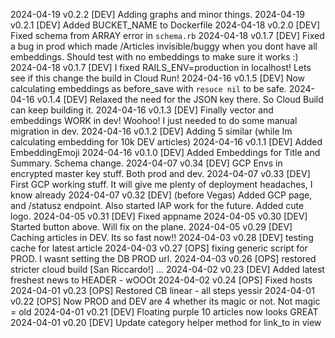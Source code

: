 2024-04-19 v0.2.2 [DEV] Adding graphs and minor things.
2024-04-19 v0.2.1 [DEV] Added BUCKET_NAME to Dockerfile
2024-04-18 v0.2.0 [DEV] Fixed schema from ARRAY error in `schema.rb`
2024-04-18 v0.1.7 [DEV] Fixed a bug in prod which made /Articles invisible/buggy when you dont have all embeddings.
                        Should test with no embeddings to make sure it works :)
2024-04-18 v0.1.7 [DEV] I fixed RAILS_ENV=production in localhost! Lets see if this change the build in Cloud Run!
2024-04-16 v0.1.5 [DEV] Now calculating embeddings as before_save with `resuce nil` to be safe.
2024-04-16 v0.1.4 [DEV] Relaxed the need for the JSON key there. So Cloud Build can keep building it.
2024-04-16 v0.1.3 [DEV] Finally vector and embeddings WORK in dev! Woohoo! I just needed to do some manual migration in dev.
2024-04-16 v0.1.2 [DEV] Adding 5 similar (while Im calculating embedding for 10k DEV articles)
2024-04-16 v0.1.1 [DEV] Added EmbeddingEmoji
2024-04-16 v0.1.0 [DEV] Added Embeddings for Title and Summary. Schema change.
2024-04-07 v0.34 [DEV] GCP Envs in encrypted master key stuff. Both prod and dev.
2024-04-07 v0.33 [DEV] First GCP working stuff. It will give me plenty of deployment headaches, I know already
2024-04-07 v0.32 [DEV] (before Vegas) Added GCP page, and /statusz endpoint. Also started IAP work for the future. Added cute logo.
2024-04-05 v0.31 [DEV] Fixed appname
2024-04-05 v0.30 [DEV] Started button above. Will fix on the plane.
2024-04-05 v0.29 [DEV] Caching articles in DEV. Its so fast now!!
2024-04-03 v0.28 [DEV] testing cache for latest article
2024-04-03 v0.27 [OPS] fixing generic script for PROD. I wasnt setting the DB PROD url.
2024-04-03 v0.26 [OPS] restored stricter cloud build [San Riccardo!]
...
2024-04-02 v0.23 [DEV] Added latest freshest news to HEADER - wOOOt
2024-04-02 v0.24 [OPS] Fixed hosts
2024-04-01 v0.23 [OPS] Restored CB linear - all steps yessir
2024-04-01 v0.22 [OPS] Now PROD and DEV are 4 whether its magic or not. Not magic = old
2024-04-01 v0.21 [DEV] Floating purple 10 articles now looks GREAT
2024-04-01 v0.20 [DEV] Update category helper method for link_to in view
